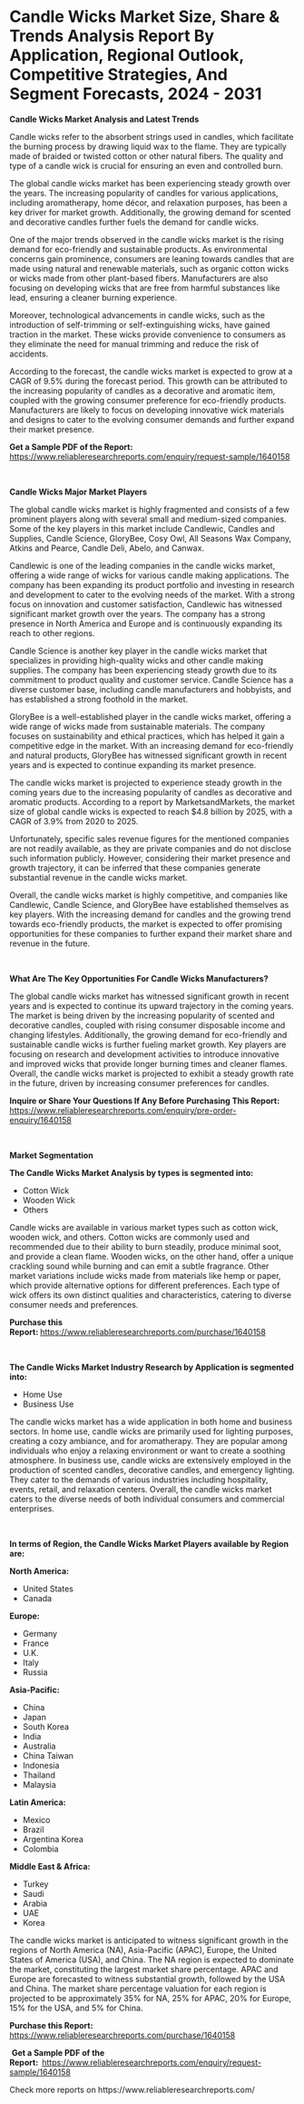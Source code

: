 <p><h1>Candle Wicks Market Size, Share & Trends Analysis Report By Application, Regional Outlook, Competitive Strategies, And Segment Forecasts, 2024 - 2031</h1></p><p><strong>Candle Wicks Market Analysis and Latest Trends</strong></p>
<p><p>Candle wicks refer to the absorbent strings used in candles, which facilitate the burning process by drawing liquid wax to the flame. They are typically made of braided or twisted cotton or other natural fibers. The quality and type of a candle wick is crucial for ensuring an even and controlled burn.</p><p>The global candle wicks market has been experiencing steady growth over the years. The increasing popularity of candles for various applications, including aromatherapy, home décor, and relaxation purposes, has been a key driver for market growth. Additionally, the growing demand for scented and decorative candles further fuels the demand for candle wicks.</p><p>One of the major trends observed in the candle wicks market is the rising demand for eco-friendly and sustainable products. As environmental concerns gain prominence, consumers are leaning towards candles that are made using natural and renewable materials, such as organic cotton wicks or wicks made from other plant-based fibers. Manufacturers are also focusing on developing wicks that are free from harmful substances like lead, ensuring a cleaner burning experience.</p><p>Moreover, technological advancements in candle wicks, such as the introduction of self-trimming or self-extinguishing wicks, have gained traction in the market. These wicks provide convenience to consumers as they eliminate the need for manual trimming and reduce the risk of accidents.</p><p>According to the forecast, the candle wicks market is expected to grow at a CAGR of 9.5% during the forecast period. This growth can be attributed to the increasing popularity of candles as a decorative and aromatic item, coupled with the growing consumer preference for eco-friendly products. Manufacturers are likely to focus on developing innovative wick materials and designs to cater to the evolving consumer demands and further expand their market presence.</p></p>
<p><strong>Get a Sample PDF of the Report:&nbsp;</strong> <a href="https://www.reliableresearchreports.com/enquiry/request-sample/1640158">https://www.reliableresearchreports.com/enquiry/request-sample/1640158</a></p>
<p>&nbsp;</p>
<p><strong>Candle Wicks Major Market Players</strong></p>
<p><p>The global candle wicks market is highly fragmented and consists of a few prominent players along with several small and medium-sized companies. Some of the key players in this market include Candlewic, Candles and Supplies, Candle Science, GloryBee, Cosy Owl, All Seasons Wax Company, Atkins and Pearce, Candle Deli, Abelo, and Canwax.</p><p>Candlewic is one of the leading companies in the candle wicks market, offering a wide range of wicks for various candle making applications. The company has been expanding its product portfolio and investing in research and development to cater to the evolving needs of the market. With a strong focus on innovation and customer satisfaction, Candlewic has witnessed significant market growth over the years. The company has a strong presence in North America and Europe and is continuously expanding its reach to other regions.</p><p>Candle Science is another key player in the candle wicks market that specializes in providing high-quality wicks and other candle making supplies. The company has been experiencing steady growth due to its commitment to product quality and customer service. Candle Science has a diverse customer base, including candle manufacturers and hobbyists, and has established a strong foothold in the market.</p><p>GloryBee is a well-established player in the candle wicks market, offering a wide range of wicks made from sustainable materials. The company focuses on sustainability and ethical practices, which has helped it gain a competitive edge in the market. With an increasing demand for eco-friendly and natural products, GloryBee has witnessed significant growth in recent years and is expected to continue expanding its market presence.</p><p>The candle wicks market is projected to experience steady growth in the coming years due to the increasing popularity of candles as decorative and aromatic products. According to a report by MarketsandMarkets, the market size of global candle wicks is expected to reach $4.8 billion by 2025, with a CAGR of 3.9% from 2020 to 2025.</p><p>Unfortunately, specific sales revenue figures for the mentioned companies are not readily available, as they are private companies and do not disclose such information publicly. However, considering their market presence and growth trajectory, it can be inferred that these companies generate substantial revenue in the candle wicks market.</p><p>Overall, the candle wicks market is highly competitive, and companies like Candlewic, Candle Science, and GloryBee have established themselves as key players. With the increasing demand for candles and the growing trend towards eco-friendly products, the market is expected to offer promising opportunities for these companies to further expand their market share and revenue in the future.</p></p>
<p>&nbsp;</p>
<p><strong>What Are The Key Opportunities For Candle Wicks Manufacturers?</strong></p>
<p><p>The global candle wicks market has witnessed significant growth in recent years and is expected to continue its upward trajectory in the coming years. The market is being driven by the increasing popularity of scented and decorative candles, coupled with rising consumer disposable income and changing lifestyles. Additionally, the growing demand for eco-friendly and sustainable candle wicks is further fueling market growth. Key players are focusing on research and development activities to introduce innovative and improved wicks that provide longer burning times and cleaner flames. Overall, the candle wicks market is projected to exhibit a steady growth rate in the future, driven by increasing consumer preferences for candles.</p></p>
<p><strong>Inquire or Share Your Questions If Any Before Purchasing This Report:</strong> <a href="https://www.reliableresearchreports.com/enquiry/pre-order-enquiry/1640158">https://www.reliableresearchreports.com/enquiry/pre-order-enquiry/1640158</a></p>
<p>&nbsp;</p>
<p><strong>Market Segmentation</strong></p>
<p><strong>The Candle Wicks Market Analysis by types is segmented into:</strong></p>
<p><ul><li>Cotton Wick</li><li>Wooden Wick</li><li>Others</li></ul></p>
<p><p>Candle wicks are available in various market types such as cotton wick, wooden wick, and others. Cotton wicks are commonly used and recommended due to their ability to burn steadily, produce minimal soot, and provide a clean flame. Wooden wicks, on the other hand, offer a unique crackling sound while burning and can emit a subtle fragrance. Other market variations include wicks made from materials like hemp or paper, which provide alternative options for different preferences. Each type of wick offers its own distinct qualities and characteristics, catering to diverse consumer needs and preferences.</p></p>
<p><strong>Purchase this Report:&nbsp;</strong><a href="https://www.reliableresearchreports.com/purchase/1640158">https://www.reliableresearchreports.com/purchase/1640158</a></p>
<p>&nbsp;</p>
<p><strong>The Candle Wicks Market Industry Research by Application is segmented into:</strong></p>
<p><ul><li>Home Use</li><li>Business Use</li></ul></p>
<p><p>The candle wicks market has a wide application in both home and business sectors. In home use, candle wicks are primarily used for lighting purposes, creating a cozy ambiance, and for aromatherapy. They are popular among individuals who enjoy a relaxing environment or want to create a soothing atmosphere. In business use, candle wicks are extensively employed in the production of scented candles, decorative candles, and emergency lighting. They cater to the demands of various industries including hospitality, events, retail, and relaxation centers. Overall, the candle wicks market caters to the diverse needs of both individual consumers and commercial enterprises.</p></p>
<p>&nbsp;</p>
<p><strong>In terms of Region, the Candle Wicks Market Players available by Region are:</strong></p>
<p>
    <p> <strong> North America: </strong>
        <ul>
            <li>United States</li>
            <li>Canada</li>
        </ul>
        </p> 
    <p> <strong> Europe: </strong>
        <ul>
            <li>Germany</li>
            <li>France</li>
            <li>U.K.</li>
            <li>Italy</li>
            <li>Russia</li>
        </ul>
        </p> 
    <p> <strong> Asia-Pacific: </strong>
        <ul>
            <li>China</li>
            <li>Japan</li>
            <li>South Korea</li>
            <li>India</li>
            <li>Australia</li>
            <li>China Taiwan</li>
            <li>Indonesia</li>
            <li>Thailand</li>
            <li>Malaysia</li>
        </ul>
        </p> 
    <p> <strong> Latin America: </strong>
        <ul>
            <li>Mexico</li>
            <li>Brazil</li>
            <li>Argentina Korea</li>
            <li>Colombia</li>
        </ul>
        </p> 
    <p> <strong> Middle East & Africa: </strong>
        <ul>
            <li>Turkey</li>
            <li>Saudi</li>
            <li>Arabia</li>
            <li>UAE</li>
            <li>Korea</li>
        </ul>
    </p>
    </p>
<p><p>The candle wicks market is anticipated to witness significant growth in the regions of North America (NA), Asia-Pacific (APAC), Europe, the United States of America (USA), and China. The NA region is expected to dominate the market, constituting the largest market share percentage. APAC and Europe are forecasted to witness substantial growth, followed by the USA and China. The market share percentage valuation for each region is projected to be approximately 35% for NA, 25% for APAC, 20% for Europe, 15% for the USA, and 5% for China.</p></p>
<p><strong>Purchase this Report: </strong><a href="https://www.reliableresearchreports.com/purchase/1640158">https://www.reliableresearchreports.com/purchase/1640158</a></p>
<p>&nbsp;<strong>Get a Sample PDF of the Report:&nbsp;&nbsp;</strong><a href="https://www.reliableresearchreports.com/enquiry/request-sample/1640158">https://www.reliableresearchreports.com/enquiry/request-sample/1640158</a></p>
<p><strong></strong></p>
<p>Check more reports on https://www.reliableresearchreports.com/</p>